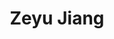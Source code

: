 ---
layout: page
title: Zeyu Jiang
role: Phd Student
target: 2
description: Zeyu Jiang is an upcoming PhD student at HKUST-GZ, supervised by Prof. Changhao Chen. Previously, he obtained his master’s degree at NTU, supervised by Prof. Lihua Xie. Piror to that, he received his bachelor’s degree at BIT. His research interests focus on embodied perception based on visual SLAM. He is interested in robotics and committed to joining the development of embodied AI into the physical world.
img: /PEAK-Lab/assets/img/jiangzeyu.png
importance: 2
category: work
email: 'zjiang015@e.ntu.edu.sg'
# github: 'https://github.com/the-masses'
# twitter : 'Sitzmann'
website: 'https://the-masses.github.io/'
related_publications: true
---